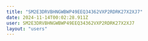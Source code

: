 ```yaml
---
title: "SM2E3DRVBHNGWBWP49EEQ34362VXP2RDRK27X2XJ7"
date: 2024-11-14T00:02:28.911Z
user: SM2E3DRVBHNGWBWP49EEQ34362VXP2RDRK27X2XJ7
layout: "users"
---
```

    